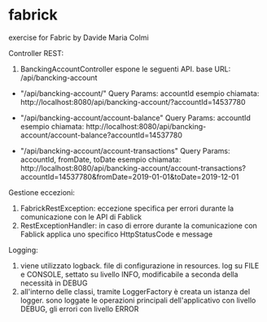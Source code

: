 # fabrick
exercise for Fabric by Davide Maria Colmi


Controller REST:
1) BanckingAccountController espone le seguenti API. base URL: /api/bancking-account
   
-	"/api/bancking-account/"
	Query Params: accountId
	esempio chiamata:
	http://localhost:8080/api/bancking-account/?accountId=14537780

-	"/api/bancking-account/account-balance"
	Query Params: accountId
	esempio chiamata:
	http://localhost:8080/api/bancking-account/account-balance?accountId=14537780

-	"/api/bancking-account/account-transactions"
	Query Params: accountId, fromDate, toDate
	esempio chiamata:
	http://localhost:8080/api/bancking-account/account-transactions?accountId=14537780&fromDate=2019-01-01&toDate=2019-12-01

Gestione eccezioni:
1) FabrickRestException: eccezione specifica per errori durante la comunicazione con le API di Fablick
2) RestExceptionHandler: in caso di errore durante la comunicazione con Fablick applica uno specifico HttpStatusCode e message

Logging:
1) viene utilizzato logback. file di configurazione in resources. log su FILE e CONSOLE, settato su livello INFO, modificabile a seconda della necessità in DEBUG
2) all'interno delle classi, tramite LoggerFactory è creata un istanza del logger. sono loggate le operazioni principali dell'applicativo con livello DEBUG, gli errori con livello ERROR
